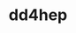 ---
title: "dd4hep"
layout: cache
categories: [package, develop]
meta: {"compilers": ["gcc@11.4.0"], "num_specs": 24, "num_specs_by_stack": {"hep": 24, "root": 24}, "oss": ["ubuntu22.04"], "platforms": ["linux"], "stacks": ["hep", "root"], "targets": ["x86_64_v3"], "versions": ["1.31", "1.32"]}
spec_details: [{"compiler": "gcc@11.4.0", "hash": "5dhc6btu6pzn76ojoxigtia4j7mbxujh", "os": "ubuntu22.04", "platform": "linux", "size": "-", "stacks": ["hep", "root"], "target": "x86_64_v3", "variants": ["build_system=cmake", "build_type=Release", "cxxstd=20", "+ddalign", "+ddcad", "+ddcond", "+dddetectors", "+dddigi", "+ddeve", "+ddg4", "+ddrec", "~debug", "~doc", "+edm4hep", "~geant4units", "generator=ninja", "+hepmc3", "~hepmc3-gz", "~ipo", "+lcio", "~tbb", "+utilityapps", "+xercesc"], "versions": ["1.31"]}, {"compiler": "gcc@11.4.0", "hash": "5zwbtfpxmaa6xsm2mae5xf2py23k4jdy", "os": "ubuntu22.04", "platform": "linux", "size": "-", "stacks": ["hep", "root"], "target": "x86_64_v3", "variants": ["build_system=cmake", "build_type=Release", "cxxstd=20", "+ddalign", "+ddcad", "+ddcond", "+dddetectors", "+dddigi", "+ddeve", "+ddg4", "+ddrec", "~debug", "~doc", "+edm4hep", "~geant4units", "generator=ninja", "+hepmc3", "~hepmc3-gz", "~ipo", "+lcio", "~tbb", "+utilityapps", "+xercesc"], "versions": ["1.31"]}, {"compiler": "gcc@11.4.0", "hash": "6fpjvsfqrp5v6txsbunh37ol2qmrfgyn", "os": "ubuntu22.04", "platform": "linux", "size": "-", "stacks": ["hep", "root"], "target": "x86_64_v3", "variants": ["build_system=cmake", "build_type=Release", "cxxstd=20", "+ddalign", "+ddcad", "+ddcond", "+dddetectors", "+dddigi", "+ddeve", "+ddg4", "+ddrec", "~debug", "~doc", "+edm4hep", "~geant4units", "generator=ninja", "+hepmc3", "~hepmc3-gz", "~ipo", "+lcio", "~tbb", "+utilityapps", "+xercesc"], "versions": ["1.32"]}, {"compiler": "gcc@11.4.0", "hash": "6oztmv2neaarpfm2cvxtsc4y3ovh4ywy", "os": "ubuntu22.04", "platform": "linux", "size": "-", "stacks": ["hep", "root"], "target": "x86_64_v3", "variants": ["build_system=cmake", "build_type=Release", "cxxstd=20", "+ddalign", "+ddcad", "+ddcond", "+dddetectors", "+dddigi", "+ddeve", "+ddg4", "+ddrec", "~debug", "~doc", "+edm4hep", "~geant4units", "generator=ninja", "+hepmc3", "~hepmc3-gz", "~ipo", "+lcio", "~tbb", "+utilityapps", "+xercesc"], "versions": ["1.31"]}, {"compiler": "gcc@11.4.0", "hash": "aozuz3l75ojh5hgyp4lpvnmh7sbyjrke", "os": "ubuntu22.04", "platform": "linux", "size": "-", "stacks": ["hep", "root"], "target": "x86_64_v3", "variants": ["build_system=cmake", "build_type=Release", "cxxstd=20", "+ddalign", "+ddcad", "+ddcond", "+dddetectors", "+dddigi", "+ddeve", "+ddg4", "+ddrec", "~debug", "~doc", "+edm4hep", "~geant4units", "generator=ninja", "+hepmc3", "~hepmc3-gz", "~ipo", "+lcio", "~tbb", "+utilityapps", "+xercesc"], "versions": ["1.31"]}, {"compiler": "gcc@11.4.0", "hash": "b4c42ohxioz7r4e2gmhfkbrfnojsabhu", "os": "ubuntu22.04", "platform": "linux", "size": "-", "stacks": ["hep", "root"], "target": "x86_64_v3", "variants": ["build_system=cmake", "build_type=Release", "cxxstd=20", "+ddalign", "+ddcad", "+ddcond", "+dddetectors", "+dddigi", "+ddeve", "+ddg4", "+ddrec", "~debug", "~doc", "+edm4hep", "~geant4units", "generator=ninja", "+hepmc3", "~hepmc3-gz", "~ipo", "+lcio", "~tbb", "+utilityapps", "+xercesc"], "versions": ["1.31"]}, {"compiler": "gcc@11.4.0", "hash": "b6snciu3v5f7nipxwx2ugcxw5nw2l3ez", "os": "ubuntu22.04", "platform": "linux", "size": "-", "stacks": ["hep", "root"], "target": "x86_64_v3", "variants": ["build_system=cmake", "build_type=Release", "cxxstd=20", "+ddalign", "+ddcad", "+ddcond", "+dddetectors", "+dddigi", "+ddeve", "+ddg4", "+ddrec", "~debug", "~doc", "+edm4hep", "~geant4units", "generator=ninja", "+hepmc3", "~hepmc3-gz", "~ipo", "+lcio", "~tbb", "+utilityapps", "+xercesc"], "versions": ["1.31"]}, {"compiler": "gcc@11.4.0", "hash": "cfwt34j7lixirp67njyecarbd76voz3k", "os": "ubuntu22.04", "platform": "linux", "size": "-", "stacks": ["hep", "root"], "target": "x86_64_v3", "variants": ["build_system=cmake", "build_type=Release", "cxxstd=20", "+ddalign", "+ddcad", "+ddcond", "+dddetectors", "+dddigi", "+ddeve", "+ddg4", "+ddrec", "~debug", "~doc", "+edm4hep", "~geant4units", "generator=ninja", "+hepmc3", "~hepmc3-gz", "~ipo", "+lcio", "~tbb", "+utilityapps", "+xercesc"], "versions": ["1.31"]}, {"compiler": "gcc@11.4.0", "hash": "fnlt623qqyc777rjx7q76tytrknvgmeo", "os": "ubuntu22.04", "platform": "linux", "size": "-", "stacks": ["hep", "root"], "target": "x86_64_v3", "variants": ["build_system=cmake", "build_type=Release", "cxxstd=20", "+ddalign", "+ddcad", "+ddcond", "+dddetectors", "+dddigi", "+ddeve", "+ddg4", "+ddrec", "~debug", "~doc", "+edm4hep", "~geant4units", "generator=ninja", "+hepmc3", "~hepmc3-gz", "~ipo", "+lcio", "~tbb", "+utilityapps", "+xercesc"], "versions": ["1.31"]}, {"compiler": "gcc@11.4.0", "hash": "gkfmdar6ixo3jyfaq6stftrwwpnloj6a", "os": "ubuntu22.04", "platform": "linux", "size": "-", "stacks": ["hep", "root"], "target": "x86_64_v3", "variants": ["build_system=cmake", "build_type=Release", "cxxstd=20", "+ddalign", "+ddcad", "+ddcond", "+dddetectors", "+dddigi", "+ddeve", "+ddg4", "+ddrec", "~debug", "~doc", "+edm4hep", "~geant4units", "generator=ninja", "+hepmc3", "~hepmc3-gz", "~ipo", "+lcio", "~tbb", "+utilityapps", "+xercesc"], "versions": ["1.32"]}, {"compiler": "gcc@11.4.0", "hash": "h7jhxq6uuaubivddrmxwbxqamsfa7xit", "os": "ubuntu22.04", "platform": "linux", "size": "-", "stacks": ["hep", "root"], "target": "x86_64_v3", "variants": ["build_system=cmake", "build_type=Release", "cxxstd=20", "+ddalign", "+ddcad", "+ddcond", "+dddetectors", "+dddigi", "+ddeve", "+ddg4", "+ddrec", "~debug", "~doc", "+edm4hep", "~geant4units", "generator=ninja", "+hepmc3", "~hepmc3-gz", "~ipo", "+lcio", "~tbb", "+utilityapps", "+xercesc"], "versions": ["1.31"]}, {"compiler": "gcc@11.4.0", "hash": "jvucgwh6qb7aq7cq34qlwnam2j6tqamh", "os": "ubuntu22.04", "platform": "linux", "size": "-", "stacks": ["hep", "root"], "target": "x86_64_v3", "variants": ["build_system=cmake", "build_type=Release", "cxxstd=20", "+ddalign", "+ddcad", "+ddcond", "+dddetectors", "+dddigi", "+ddeve", "+ddg4", "+ddrec", "~debug", "~doc", "+edm4hep", "~geant4units", "generator=ninja", "+hepmc3", "~hepmc3-gz", "~ipo", "+lcio", "~tbb", "+utilityapps", "+xercesc"], "versions": ["1.32"]}, {"compiler": "gcc@11.4.0", "hash": "pojaz3nem32cros3uag26wu4sdw2b5ki", "os": "ubuntu22.04", "platform": "linux", "size": "-", "stacks": ["hep", "root"], "target": "x86_64_v3", "variants": ["build_system=cmake", "build_type=Release", "cxxstd=20", "+ddalign", "+ddcad", "+ddcond", "+dddetectors", "+dddigi", "+ddeve", "+ddg4", "+ddrec", "~debug", "~doc", "+edm4hep", "~geant4units", "generator=ninja", "+hepmc3", "~hepmc3-gz", "~ipo", "+lcio", "~tbb", "+utilityapps", "+xercesc"], "versions": ["1.31"]}, {"compiler": "gcc@11.4.0", "hash": "scmapwrt5pdnwafmpsjhfkilkt4qn2kq", "os": "ubuntu22.04", "platform": "linux", "size": "-", "stacks": ["hep", "root"], "target": "x86_64_v3", "variants": ["build_system=cmake", "build_type=Release", "cxxstd=20", "+ddalign", "+ddcad", "+ddcond", "+dddetectors", "+dddigi", "+ddeve", "+ddg4", "+ddrec", "~debug", "~doc", "+edm4hep", "~geant4units", "generator=ninja", "+hepmc3", "~hepmc3-gz", "~ipo", "+lcio", "~tbb", "+utilityapps", "+xercesc"], "versions": ["1.31"]}, {"compiler": "gcc@11.4.0", "hash": "sk5pqbup7cllddojhlxgusd6vakuhc5w", "os": "ubuntu22.04", "platform": "linux", "size": "-", "stacks": ["hep", "root"], "target": "x86_64_v3", "variants": ["build_system=cmake", "build_type=Release", "cxxstd=20", "+ddalign", "+ddcad", "+ddcond", "+dddetectors", "+dddigi", "+ddeve", "+ddg4", "+ddrec", "~debug", "~doc", "+edm4hep", "~geant4units", "generator=ninja", "+hepmc3", "~hepmc3-gz", "~ipo", "+lcio", "~tbb", "+utilityapps", "+xercesc"], "versions": ["1.31"]}, {"compiler": "gcc@11.4.0", "hash": "tlxbkxwsydhc76ug6wczdiap2zhbaqmq", "os": "ubuntu22.04", "platform": "linux", "size": "-", "stacks": ["hep", "root"], "target": "x86_64_v3", "variants": ["build_system=cmake", "build_type=Release", "cxxstd=20", "+ddalign", "+ddcad", "+ddcond", "+dddetectors", "+dddigi", "+ddeve", "+ddg4", "+ddrec", "~debug", "~doc", "+edm4hep", "~geant4units", "generator=ninja", "+hepmc3", "~hepmc3-gz", "~ipo", "+lcio", "~tbb", "+utilityapps", "+xercesc"], "versions": ["1.31"]}, {"compiler": "gcc@11.4.0", "hash": "ufnbjehceswoep6kprmrvsesn47luisz", "os": "ubuntu22.04", "platform": "linux", "size": "-", "stacks": ["hep", "root"], "target": "x86_64_v3", "variants": ["build_system=cmake", "build_type=Release", "cxxstd=20", "+ddalign", "+ddcad", "+ddcond", "+dddetectors", "+dddigi", "+ddeve", "+ddg4", "+ddrec", "~debug", "~doc", "+edm4hep", "~geant4units", "generator=ninja", "+hepmc3", "~hepmc3-gz", "~ipo", "+lcio", "~tbb", "+utilityapps", "+xercesc"], "versions": ["1.31"]}, {"compiler": "gcc@11.4.0", "hash": "w7xudsia4wlkxm6rtjl2xhztsajlgie6", "os": "ubuntu22.04", "platform": "linux", "size": "-", "stacks": ["hep", "root"], "target": "x86_64_v3", "variants": ["build_system=cmake", "build_type=Release", "cxxstd=20", "+ddalign", "+ddcad", "+ddcond", "+dddetectors", "+dddigi", "+ddeve", "+ddg4", "+ddrec", "~debug", "~doc", "+edm4hep", "~geant4units", "generator=ninja", "+hepmc3", "~hepmc3-gz", "~ipo", "+lcio", "~tbb", "+utilityapps", "+xercesc"], "versions": ["1.31"]}, {"compiler": "gcc@11.4.0", "hash": "wiz4mdy6wvtxs3t57rzcf7puapfjgbiy", "os": "ubuntu22.04", "platform": "linux", "size": "-", "stacks": ["hep", "root"], "target": "x86_64_v3", "variants": ["build_system=cmake", "build_type=Release", "cxxstd=20", "+ddalign", "+ddcad", "+ddcond", "+dddetectors", "+dddigi", "+ddeve", "+ddg4", "+ddrec", "~debug", "~doc", "+edm4hep", "~geant4units", "generator=ninja", "+hepmc3", "~hepmc3-gz", "~ipo", "+lcio", "~tbb", "+utilityapps", "+xercesc"], "versions": ["1.31"]}, {"compiler": "gcc@11.4.0", "hash": "wqvs4yxd54vjv25yp44z3zxfakwqws2b", "os": "ubuntu22.04", "platform": "linux", "size": "-", "stacks": ["hep", "root"], "target": "x86_64_v3", "variants": ["build_system=cmake", "build_type=Release", "cxxstd=20", "+ddalign", "+ddcad", "+ddcond", "+dddetectors", "+dddigi", "+ddeve", "+ddg4", "+ddrec", "~debug", "~doc", "+edm4hep", "~geant4units", "generator=ninja", "+hepmc3", "~hepmc3-gz", "~ipo", "+lcio", "~tbb", "+utilityapps", "+xercesc"], "versions": ["1.31"]}, {"compiler": "gcc@11.4.0", "hash": "x5czeaygvotbrxzxzsuryjgaiy5rjrcd", "os": "ubuntu22.04", "platform": "linux", "size": "-", "stacks": ["hep", "root"], "target": "x86_64_v3", "variants": ["build_system=cmake", "build_type=Release", "+ddalign", "+ddcad", "+ddcond", "+dddetectors", "+dddigi", "+ddeve", "+ddg4", "+ddrec", "~debug", "+edm4hep", "~geant4units", "generator=ninja", "+hepmc3", "~hepmc3-gz", "~ipo", "+lcio", "~tbb", "+utilityapps", "+xercesc"], "versions": ["1.31"]}, {"compiler": "gcc@11.4.0", "hash": "xjtdyur3toqct3j2gg6ddaycrrkxqdus", "os": "ubuntu22.04", "platform": "linux", "size": "-", "stacks": ["hep", "root"], "target": "x86_64_v3", "variants": ["build_system=cmake", "build_type=Release", "cxxstd=20", "+ddalign", "+ddcad", "+ddcond", "+dddetectors", "+dddigi", "+ddeve", "+ddg4", "+ddrec", "~debug", "~doc", "+edm4hep", "~geant4units", "generator=ninja", "+hepmc3", "~hepmc3-gz", "~ipo", "+lcio", "~tbb", "+utilityapps", "+xercesc"], "versions": ["1.31"]}, {"compiler": "gcc@11.4.0", "hash": "yxig7bi72ial76nei7ctrxldwlqfkmp6", "os": "ubuntu22.04", "platform": "linux", "size": "-", "stacks": ["hep", "root"], "target": "x86_64_v3", "variants": ["build_system=cmake", "build_type=Release", "cxxstd=20", "+ddalign", "+ddcad", "+ddcond", "+dddetectors", "+dddigi", "+ddeve", "+ddg4", "+ddrec", "~debug", "~doc", "+edm4hep", "~geant4units", "generator=ninja", "+hepmc3", "~hepmc3-gz", "~ipo", "+lcio", "~tbb", "+utilityapps", "+xercesc"], "versions": ["1.32"]}, {"compiler": "gcc@11.4.0", "hash": "z4fpvjk7b2e2gpzwmngvobu576vb3xus", "os": "ubuntu22.04", "platform": "linux", "size": "-", "stacks": ["hep", "root"], "target": "x86_64_v3", "variants": ["build_system=cmake", "build_type=Release", "+ddalign", "+ddcad", "+ddcond", "+dddetectors", "+dddigi", "+ddeve", "+ddg4", "+ddrec", "~debug", "+edm4hep", "~geant4units", "generator=ninja", "+hepmc3", "~hepmc3-gz", "~ipo", "+lcio", "~tbb", "+utilityapps", "+xercesc"], "versions": ["1.31"]}]
---